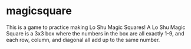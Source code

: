 # magicsquare
This is a game to practice making Lo Shu Magic Squares! A Lo Shu Magic Square is a 3x3 box where the numbers in the box are all exactly 1-9, and each row, column, and diagonal all add up to the same number.
